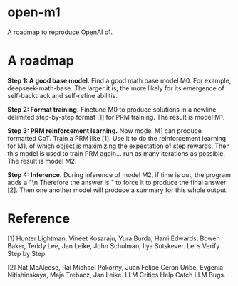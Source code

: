# open-m1
A roadmap to reproduce OpenAI o1.
# A roadmap
**Step 1: A good base model.** Find a good math base model M0. For example, deepseek-math-base. The larger it is, the more likely for its emergence of self-backtrack and self-refine abilitis.

**Step 2: Format training.** Finetune M0 to produce solutions in a newline delimited step-by-step format [1] for PRM training. The result is model M1.

**Step 3: PRM reinforcement learning.** Now model M1 can produce formatted CoT. Train a PRM like [1]. Use it to do the reinforcement learning for M1, of which object is maximizing the expectation of step rewards. Then this model is used to train PRM again... run as many iterations as possible. The result is model M2.

**Step 4: Inference.** During inference of model M2, if time is out, the program adds a "\n Therefore the answer is " to force it to produce the final answer [2]. Then one another model will produce a summary for this whole output.

# Reference
[1] Hunter Lightman, Vineet Kosaraju, Yura Burda, Harri Edwards, Bowen Baker, Teddy Lee, Jan Leike, John Schulman, Ilya Sutskever. Let’s Verify Step by Step.

[2] Nat McAleese, Rai Michael Pokorny, Juan Felipe Ceron Uribe, Evgenia Nitishinskaya, Maja Trebacz, Jan Leike. LLM Critics Help Catch LLM Bugs.
